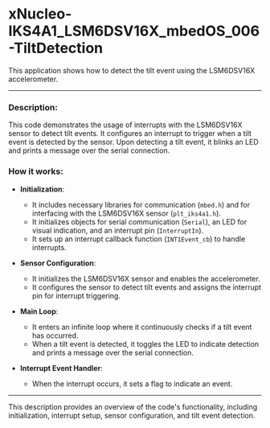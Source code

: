 # xNucleo-IKS4A1_LSM6DSV16X_mbedOS_006-TiltDetection

This application shows how to detect the tilt event using the LSM6DSV16X accelerometer.

---
### Description:

This code demonstrates the usage of interrupts with the LSM6DSV16X sensor to detect tilt events. It configures an interrupt to trigger when a tilt event is detected by the sensor. Upon detecting a tilt event, it blinks an LED and prints a message over the serial connection.

### How it works:

- **Initialization**: 
  - It includes necessary libraries for communication (`mbed.h`) and for interfacing with the LSM6DSV16X sensor (`plt_iks4a1.h`).
  - It initializes objects for serial communication (`Serial`), an LED for visual indication, and an interrupt pin (`InterruptIn`).
  - It sets up an interrupt callback function (`INT1Event_cb`) to handle interrupts.

- **Sensor Configuration**: 
  - It initializes the LSM6DSV16X sensor and enables the accelerometer.
  - It configures the sensor to detect tilt events and assigns the interrupt pin for interrupt triggering.

- **Main Loop**:
  - It enters an infinite loop where it continuously checks if a tilt event has occurred.
  - When a tilt event is detected, it toggles the LED to indicate detection and prints a message over the serial connection.

- **Interrupt Event Handler**:
  - When the interrupt occurs, it sets a flag to indicate an event.

---

This description provides an overview of the code's functionality, including initialization, interrupt setup, sensor configuration, and tilt event detection.
